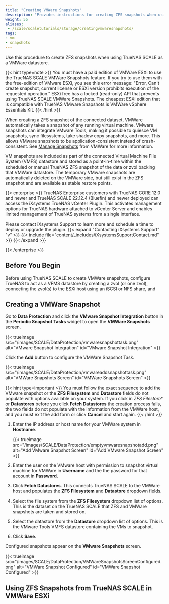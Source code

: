 ```yaml
---
title: "Creating VMWare Snapshots"
description: "Provides instructions for creating ZFS snapshots when using TrueNAS as a VMWare datastore."
weight: 55 
aliases:
 - /scale/scaletutorials/storage/creatingvmwaresnapshots/
tags:
- vm
- snapshots
---
```


Use this procedure to create ZFS snapshots when using TrueNAS SCALE as a VMWare datastore.

{{< hint type=note >}}
You must have a paid edition of VMWare ESXi to use the TrueNAS SCALE VMWare Snapshots feature.
If you try to use them with the free-edition of VMware ESXi, you see this error message: "Error, Can't create snapshot, current license or ESXi version prohibits execution of the requested operation."
ESXi free has a locked (read-only) API that prevents using TrueNAS SCALE VMWare Snapshots.
The cheapest ESXi edition that is compatible with TrueNAS VMware Snapshots is VMWare vSphere Essentials Kit.
{{< /hint >}}

When creating a ZFS snapshot of the connected dataset, VMWare automatically takes a snapshot of any running virtual machine.
VMware snapshots can integrate VMware Tools, making it possible to quiesce VM snapshots, sync filesystems, take shadow copy snapshots, and more.
This allows VMware snapshots to be application-consistent instead of crash-consistent.
See [Manage Snapshots](https://docs.vmware.com/en/VMware-vSphere/8.0/vsphere-vm-administration/GUID-50BD0E64-75A6-4164-B0E3-A2FBCCE15F1A.html) from VMWare for more information.

VM snapshots are included as part of the connected Virtual Machine File System (VMFS) datastore and stored as a point-in-time within the scheduled or manual TrueNAS ZFS snapshot of the data or zvol backing that VMWare datastore.
The temporary VMware snapshots are automatically deleted on the VMWare side, but still exist in the ZFS snapshot and are available as stable restore points.

{{< enterprise >}}
TrueNAS Enterprise customers with TrueNAS CORE 12.0 and newer and TrueNAS SCALE 22.12.4 (Bluefin) and newer deployed can access the iXsystems TrueNAS vCenter Plugin.
This activates management options for TrueNAS hardware attached to vCenter Server and enables limited management of TrueNAS systems from a single interface.

Please contact iXsystems Support to learn more and schedule a time to deploy or upgrade the plugin.
{{< expand "Contacting iXsystems Support" "v" >}}
{{< include file="content/_includes/iXsystemsSupportContact.md" >}}
{{< /expand >}}

{{< /enterprise >}}

## Before You Begin

Before using TrueNAS SCALE to create VMWare snapshots, configure TrueNAS to act as a VFMS datastore by creating a zvol (or one zvol), connecting the zvol(s) to the ESXi host using an iSCSI or NFS share, and 

## Creating a VMWare Snapshot

Go to **Data Protection** and click the **VMware Snapshot Integration** button in the **Periodic Snapshot Tasks** widget to open the **VMWare Snapshots** screen.

{{< trueimage src="/images/SCALE/DataProtection/vmwaresnapshottask.png" alt="VMware Snapshot Integration" id="VMware Snapshot Integration" >}}

Click the **Add** button to configure the VMWare Snapshot Task.

{{< trueimage src="/images/SCALE/DataProtection/vmwareaddsnapshottask.png" alt="VMWare Snapshots Screen" id="VMWare Snapshots Screen" >}}

{{< hint type=important >}}
You must follow the exact sequence to add the VMware snapshot or the **ZFS Filesystem** and **Datastore** fields do not populate with options available on your system.
If you click in *ZFS Filestore** or **Datastores** before you click **Fetch Datastores** the creation process fails, the two fields do not populate with the information from the VMWare host, and you must exit the add form or click **Cancel** and start again.
{{< /hint >}}

1. Enter the IP address or host name for your VMWare system in **Hostname**.

   {{< trueimage src="/images/SCALE/DataProtection/emptyvmwaresnapshotadd.png" alt="Add VMware Snapshot Screen" id="Add VMware Snapshot Screen" >}}

2. Enter the user on the VMware host with permission to snapshot virtual machine for VMWare in **Username** and the the password for that account in **Password**.

3. Click **Fetch Datastores**. This connects TrueNAS SCALE to the VMWare host and populates the **ZFS Filesystem** and **Datastore** dropdown fields.

4. Select the file system from the **ZFS Filesystem** dropdown list of options. This is the dataset on the TrueNAS SCALE that ZFS and VMWare snapshots are taken and stored on.

5. Select the datastore from the **Datastore** dropdown list of options. This is the VMware Tools VMFS datastore containing the VMs to snapshot.

6. Click **Save**.

Configured snapshots appear on the **VMware Snapshots** screen. <!-- STATUS INDICATOR? -->

{{< trueimage src="/images/SCALE/DataProtection/VMWareSnapshotsScreenConfigured.png" alt="VMWare Snapshot Configured" id="VMWare Snapshot Configured" >}}

## Using ZFS Snapshots from TrueNAS SCALE in VMWare ESXi

<!-- 
You must power on virtual machines before you can copy TrueNAS SCALE snapshots to VMWare.

The temporary VMWare snapshots deleted on the VMWare side still exist in the ZFS snapshot and are available as stable restore points.
These coordinated snapshots go on the list found by clicking **VMware Snapshot Integration** in the **Data Protection > Periodic SnapShot Tasks** widget.
-->

<!-- Create dedicated zvol

Create iscsi or NFS share 

Set up integration, create snapshot

Clone snapshot 

Share snapshot with VMWare as a new LUN

```
[root@esxi01:~] esxcli storage vmfs snapshot
Usage: esxcli storage vmfs snapshot {cmd} [cmd options]

Available Namespaces:
  extent                Manage VMFS snapshot extents.

Available Commands:
  list                  List unresolved snapshots/replicas of VMFS volume.
  mount                 Mount a snapshot/replica of a VMFS volume.
  resignature           Resignature a snapshot/replica of a VMFS volume.
[root@esxi01:~] esxcli storage vmfs snapshot list
65a58a71-c5ac3323-6306-d4ae52c1e78d
   Volume Name: vmfs-01
   VMFS UUID: 65a58a71-c5ac3323-6306-d4ae52c1e78d
   Can mount: false
   Reason for un-mountability: the original volume is still online
   Can resignature: true
   Reason for non-resignaturability:
   Unresolved Extent Count: 1
[root@esxi01:~] esxcli storage vmfs snapshot resignature -u 65a58a71-c5ac3323-6306-d4ae52c1e78d
```

Creates new datastore

Stop old VM and use this datastore to spin up a new VM with the snapshot  -->
